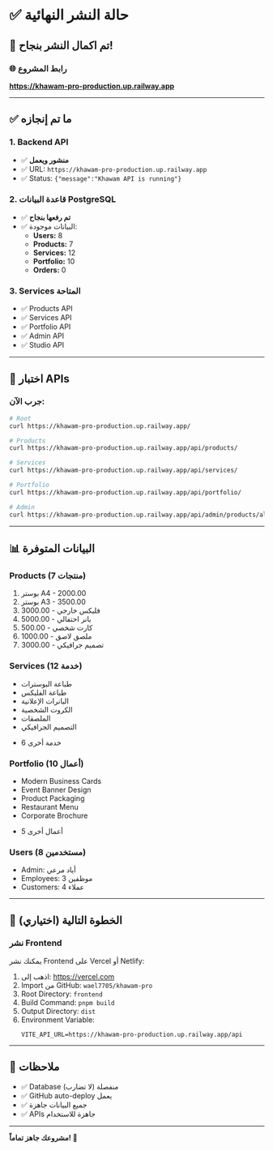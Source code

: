 # ✅ حالة النشر النهائية

## 🎉 **تم اكمال النشر بنجاح!**

### 🌐 رابط المشروع
**https://khawam-pro-production.up.railway.app**

---

## ✅ ما تم إنجازه

### 1. Backend API
- ✅ **منشور ويعمل**
- ✅ URL: `https://khawam-pro-production.up.railway.app`
- ✅ Status: `{"message":"Khawam API is running"}`

### 2. قاعدة البيانات PostgreSQL
- ✅ **تم رفعها بنجاح**
- ✅ البيانات موجودة:
  - **Users:** 8
  - **Products:** 7
  - **Services:** 12
  - **Portfolio:** 10
  - **Orders:** 0

### 3. Services المتاحة
- ✅ Products API
- ✅ Services API  
- ✅ Portfolio API
- ✅ Admin API
- ✅ Studio API

---

## 🧪 اختبار APIs

### جرب الآن:
```bash
# Root
curl https://khawam-pro-production.up.railway.app/

# Products
curl https://khawam-pro-production.up.railway.app/api/products/

# Services
curl https://khawam-pro-production.up.railway.app/api/services/

# Portfolio
curl https://khawam-pro-production.up.railway.app/api/portfolio/

# Admin
curl https://khawam-pro-production.up.railway.app/api/admin/products/all
```

---

## 📊 البيانات المتوفرة

### Products (7 منتجات)
1. بوستر A4 - 2000.00
2. بوستر A3 - 3500.00
3. فليكس خارجي - 3000.00
4. بانر احتفالي - 5000.00
5. كارت شخصي - 500.00
6. ملصق لاصق - 1000.00
7. تصميم جرافيكي - 3000.00

### Services (12 خدمة)
- طباعة البوسترات
- طباعة الفليكس
- البانرات الإعلانية
- الكروت الشخصية
- الملصقات
- التصميم الجرافيكي
+ 6 خدمة أخرى

### Portfolio (10 أعمال)
- Modern Business Cards
- Event Banner Design
- Product Packaging
- Restaurant Menu
- Corporate Brochure
+ 5 أعمال أخرى

### Users (8 مستخدمين)
- Admin: أیاد مرعي
- Employees: 3 موظفين
- Customers: 4 عملاء

---

## 🎯 الخطوة التالية (اختياري)

### نشر Frontend

يمكنك نشر Frontend على Vercel أو Netlify:

1. اذهب إلى: https://vercel.com
2. Import من GitHub: `wael7705/khawam-pro`
3. Root Directory: `frontend`
4. Build Command: `pnpm build`
5. Output Directory: `dist`
6. Environment Variable:
   ```env
   VITE_API_URL=https://khawam-pro-production.up.railway.app/api
   ```

---

## 📝 ملاحظات

- ✅ Database منفصلة (لا تضارب)
- ✅ GitHub auto-deploy يعمل
- ✅ جميع البيانات جاهزة
- ✅ APIs جاهزة للاستخدام

---

**مشروعك جاهز تماماً! 🚀**

